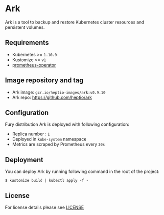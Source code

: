 # Ark

Ark is a tool to backup and restore Kubernetes cluster resources and persistent volumes.

## Requirements

- Kubernetes >= `1.10.0`
- Kustomize >= `v1`
- [prometheus-operator](https://github.com/sighup-io/fury-kubernetes-monitoring/blob/master/prometheus-operator)


## Image repository and tag

* Ark image: `gcr.io/heptio-images/ark:v0.9.10`
* Ark repo: https://github.com/heptio/ark 

## Configuration

Fury distribution Ark is deployed with following configuration:

- Replica number : `1`
- Deployed in `kube-system` namespace
- Metrics are scraped by Prometheus every `30s`

## Deployment

You can deploy Ark by running following command in the root of the project:

`$ kustomize build | kubectl apply -f -`

## License

For license details please see [LICENSE](https://sighup.io/fury/license) 
